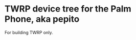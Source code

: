 TWRP device tree for the Palm Phone, aka pepito
========================================================

For building TWRP only.

